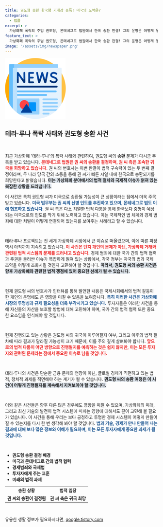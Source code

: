 ```yaml
---
title: 권도형 송환 한국행 기대감 증폭! 미국의 노력은?
categories:
  - 법률
excerpt: >
  가상화폐 폭락의 주범 권도형, 몬테네그로 법원에서 한국 송환 판결! 그의 운명은 어떻게 될까? 권 씨 측의 귀국 희망과 미국으로의 인도 회피를 위한 치열한 법정 싸움이 주목받고 있다. 클릭하여 자세한 내용을 확인하세요!
feature_text: >
  가상화폐 폭락의 주범 권도형, 몬테네그로 법원에서 한국 송환 판결! 그의 운명은 어떻게 될까? 권 씨 측의 귀국 희망과 미국으로의 인도 회피를 위한 치열한 법정 싸움이 주목받고 있다. 클릭하여 자세한 내용을 확인하세요!
image: '/assets/img/newspaper.png'
---
```


<p><img src="/assets/img/newspaper.png" alt="kimp 속보" /></p>

<h2 data-ke-size="size26">테라·루나 폭락 사태와 권도형 송환 사건</h2>

<p data-ke-size="size16">&nbsp;</p>

<p>최근 가상화폐 '테라·루나'의 폭락 사태와 관련하여, 권도형 씨의 <strong>송환</strong> 문제가 다시금 주목을 받고 있습니다. <b><span style="color: #ee2323;">몬테네그로 법원은 권 씨의 송환을 결정하며, 권 씨 측은 조속한 귀국을 희망하고 있습니다.</span></b> 권 씨의 변호사는 이번 판결이 법적 구속력이 있는 두 번째 결정이라며, 두 나라 당국 간의 소통을 통해 권 씨가 빠른 시일 내에 한국으로 송환되기를 희망한다고 밝혔습니다. <b><span style="background-color: #21538527;">이는 가상화폐 분야에서의 법적 절차와 국제적 이슈가 얽혀 있는 복잡한 상황을 드러냅니다.</span></b> </p>

<p>이 사건은 특히 권도형 씨가 미국으로 송환될 가능성이 큰 상황이라는 점에서 더욱 주목받고 있습니다. <b><span style="color: #1a5490;">미국 법무부는 권 씨의 신병 인도를 추진하고 있으며, 몬테네그로 법도 이에 협조하고 있습니다.</span></b> 권 씨 측은 다소 치열한 법적 다툼을 통해 한국보다 중형이 예상되는 미국으로의 인도를 막기 위해 노력하고 있습니다. 이는 국제적인 법 체계와 경제 범죄에 대한 처벌이 어떻게 연결되어 있는지를 보여주는 사례라고 할 수 있습니다.</p>

<p data-ke-size="size16">&nbsp;</p>

<p>테라·루나 프로젝트는 전 세계 가상화폐 시장에서 큰 이슈로 떠올랐으며, 이에 따른 파장 역시 아직까지 지속되고 있습니다. <b><span style="color: #ee2323;">이 사건은 단지 개인의 문제가 아닌, 가상화폐 거래와 관련된 법적 시스템의 문제를 드러내고 있습니다.</span></b> 경제 범죄에 대한 국가 간의 법적 협력과 주권을 둘러싼 이슈가 복잡하게 얽혀 있는 상황에서, 각국 정부는 자국의 법과 국제 조약을 어떻게 조화시킬 것인지 고민해야 할 것입니다. <b><span style="background-color: #21538527;">따라서, 권도형 씨의 송환 사건은 향후 가상화폐와 관련한 법적 쟁점에 있어 중요한 선례가 될 수 있습니다.</span></b> </p>

<p data-ke-size="size16">&nbsp;</p>

<p>현재 권도형 씨의 변호사가 인터뷰를 통해 발언한 내용은 국제사회에서의 법적 갈등이 한 개인의 운명에도 큰 영향을 미칠 수 있음을 보여줍니다. <b><span style="color: #1a5490;">특히 이러한 사건은 가상화폐 시장의 투명성과 규제 필요성을 더욱 부각시키고 있습니다.</span></b> 투자자들은 이러한 사건을 통해 자신들의 자산을 보호할 방법에 대해 고민해야 하며, 국가 간의 법적 협력 또한 중요한 요소임을 인식해야 할 것입니다. </p>

<p data-ke-size="size16">&nbsp;</p>

<p>현재 진행되고 있는 상황은 권도형 씨의 귀국이 이루어질지 여부, 그리고 이후의 법적 절차에 따라 결과가 달라질 가능성이 크기 때문에, 이를 주의 깊게 살펴봐야 합니다. <b><span style="color: #ee2323;">앞으로의 법적 다툼이 어떤 방향으로 진행될지를 예측하는 것은 쉽지 않지만, 이는 모든 투자자와 관련된 문제라는 점에서 중요한 이슈로 남을 것입니다.</span></b>  </p>

<p data-ke-size="size16">&nbsp;</p>

<p>테라·루나의 사건은 단순한 금융 문제의 연장이 아닌, 글로벌 경제가 직면하고 있는 법적, 정치적 과제를 직면해야 하는 계기가 될 수 있습니다. <b><span style="background-color: #21538527;">권도형 씨의 송환 여정은 이 사건이 어떻게 진행될지를 계속해서 지켜보아야 할 것입니다.</span></b> </p>

<p data-ke-size="size16">&nbsp;</p>

<p>이와 같은 사건들은 향후 다른 많은 경우에도 영향을 미칠 수 있으며, 가상화폐의 미래, 그리고 최신 기술의 발전이 법적 시스템에 미치는 영향에 대해서도 깊이 고민해 볼 필요가 있습니다. 이 사건을 통해 우리는 보다 공정하고 투명한 경제 시스템이 어떻게 만들어질 수 있는지를 다시 한 번 생각해 봐야 할 것입니다. <b><span style="color: #1a5490;">법과 기술, 경제가 만나 만들어 내는 결과에 대해 보다 많은 정보와 이해가 필요하며, 이는 모든 투자자에게 중요한 과제가 될 것입니다.</span></b> </p>

<p data-ke-size="size16">&nbsp;</p>

<ul>
    <li><b>권도형 송환 결정 배경</b></li>
    <li><b>미국과 몬테네그로 간의 법적 협력</b></li>
    <li><b>경제범죄와 국제법</b></li>
    <li><b>투자자에게 주는 교훈</b></li>
    <li><b>미래의 법적 과제</b></li>
</ul>

<table style="width: 100%; border-collapse: collapse;">
    <tr>
        <td style="text-align: center; height: 17px;"><b>송환 상황</b></td>
        <td style="text-align: center; height: 17px;"><b>법적 입장</b></td>
    </tr>
    <tr>
        <td style="text-align: center; height: 17px;"><b>권 씨의 송환이 결정됨</b></td>
        <td style="text-align: center; height: 17px;"><b>권 씨 측은 귀국 희망</b></td>
    </tr>
</table>

<p data-ke-size="size16">&nbsp;</p>
유용한 생활 정보가 필요하시다면, <a href="https://qoogle.tistory.com" rel="dofollow">qoogle.tistory.com</a>


